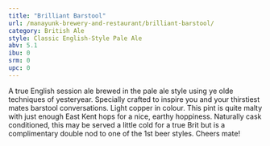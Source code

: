 ```yaml
---
title: "Brilliant Barstool"
url: /manayunk-brewery-and-restaurant/brilliant-barstool/
category: British Ale
style: Classic English-Style Pale Ale
abv: 5.1
ibu: 0
srm: 0
upc: 0
---
```

A true English session ale brewed in the pale ale style using ye olde techniques of yesteryear. Specially crafted to inspire you and your thirstiest mates barstool conversations. Light copper in colour. This pint is quite malty with just enough East Kent hops for a nice, earthy hoppiness. Naturally cask conditioned, this may be served a little cold for a true Brit but is a 
complimentary double nod to one of the 1st beer styles. Cheers mate!
